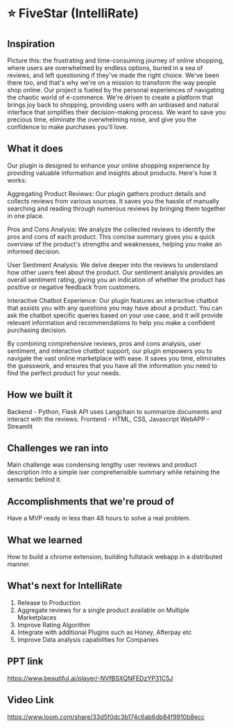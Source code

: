# ⭐ FiveStar (IntelliRate)

## Inspiration
Picture this: the frustrating and time-consuming journey of online shopping, where users are overwhelmed by endless options, buried in a sea of reviews, and left questioning if they've made the right choice. We've been there too, and that's why we're on a mission to transform the way people shop online. Our project is fueled by the personal experiences of navigating the chaotic world of e-commerce. We're driven to create a platform that brings joy back to shopping, providing users with an unbiased and natural interface that simplifies their decision-making process. We want to save you precious time, eliminate the overwhelming noise, and give you the confidence to make purchases you'll love. 

## What it does
Our plugin is designed to enhance your online shopping experience by providing valuable information and insights about products. Here's how it works:

Aggregating Product Reviews: Our plugin gathers product details and collects reviews from various sources. It saves you the hassle of manually searching and reading through numerous reviews by bringing them together in one place.

Pros and Cons Analysis: We analyze the collected reviews to identify the pros and cons of each product. This concise summary gives you a quick overview of the product's strengths and weaknesses, helping you make an informed decision.

User Sentiment Analysis: We delve deeper into the reviews to understand how other users feel about the product. Our sentiment analysis provides an overall sentiment rating, giving you an indication of whether the product has positive or negative feedback from customers.

Interactive Chatbot Experience: Our plugin features an interactive chatbot that assists you with any questions you may have about a product. You can ask the chatbot specific queries based on your use case, and it will provide relevant information and recommendations to help you make a confident purchasing decision.

By combining comprehensive reviews, pros and cons analysis, user sentiment, and interactive chatbot support, our plugin empowers you to navigate the vast online marketplace with ease. It saves you time, eliminates the guesswork, and ensures that you have all the information you need to find the perfect product for your needs.

## How we built it
Backend - Python, Flask API uses Langchain to summarize documents and interact with the reviews. 
Frontend - HTML, CSS, Javascript
WebAPP - Streamlit

## Challenges we ran into
Main challenge was condensing lengthy user reviews and product description into a simple iser comprehensible summary while retaining the semantic behind it. 

## Accomplishments that we're proud of
Have a MVP ready in less than 48 hours to solve a real problem.

## What we learned
How to build a chrome extension, building fullstack webapp in a distributed manner. 

## What's next for IntelliRate
1. Release to Production
2. Aggregate reviews for a single product available on Multiple Marketplaces
3. Improve Rating Algorithm
4. Integrate with additional Plugins such as Honey, Afterpay etc
5. Improve Data analysis capabilities for Companies

## PPT link
https://www.beautiful.ai/player/-NVfBSXQNFEDzYP31C5J

## Video Link 
https://www.loom.com/share/33d5f0dc3b174c6ab6db84f9910b8ecc

